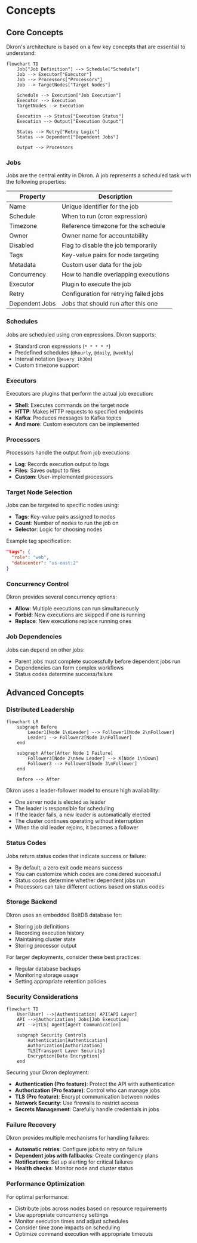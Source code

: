 # Concepts

## Core Concepts

Dkron's architecture is based on a few key concepts that are essential to understand:

```mermaid
flowchart TD
    Job["Job Definition"] --> Schedule["Schedule"]
    Job --> Executor["Executor"]
    Job --> Processors["Processors"]
    Job --> TargetNodes["Target Nodes"]
    
    Schedule --> Execution["Job Execution"]
    Executor --> Execution
    TargetNodes --> Execution
    
    Execution --> Status["Execution Status"]
    Execution --> Output["Execution Output"]
    
    Status --> Retry["Retry Logic"]
    Status --> Dependent["Dependent Jobs"]
    
    Output --> Processors
```

### Jobs

Jobs are the central entity in Dkron. A job represents a scheduled task with the following properties:

| Property | Description |
|----------|-------------|
| Name | Unique identifier for the job |
| Schedule | When to run (cron expression) |
| Timezone | Reference timezone for the schedule |
| Owner | Owner name for accountability |
| Disabled | Flag to disable the job temporarily |
| Tags | Key-value pairs for node targeting |
| Metadata | Custom user data for the job |
| Concurrency | How to handle overlapping executions |
| Executor | Plugin to execute the job |
| Retry | Configuration for retrying failed jobs |
| Dependent Jobs | Jobs that should run after this one |

### Schedules

Jobs are scheduled using cron expressions. Dkron supports:

- Standard cron expressions (`* * * * *`)
- Predefined schedules (`@hourly`, `@daily`, `@weekly`)
- Interval notation (`@every 1h30m`)
- Custom timezone support

### Executors

Executors are plugins that perform the actual job execution:

- **Shell**: Executes commands on the target node
- **HTTP**: Makes HTTP requests to specified endpoints
- **Kafka**: Produces messages to Kafka topics
- **And more**: Custom executors can be implemented

### Processors

Processors handle the output from job executions:

- **Log**: Records execution output to logs
- **Files**: Saves output to files
- **Custom**: User-implemented processors

### Target Node Selection

Jobs can be targeted to specific nodes using:

- **Tags**: Key-value pairs assigned to nodes
- **Count**: Number of nodes to run the job on
- **Selector**: Logic for choosing nodes

Example tag specification:
```json
"tags": {
  "role": "web",
  "datacenter": "us-east:2"
}
```

### Concurrency Control

Dkron provides several concurrency options:

- **Allow**: Multiple executions can run simultaneously
- **Forbid**: New executions are skipped if one is running
- **Replace**: New executions replace running ones

### Job Dependencies

Jobs can depend on other jobs:

- Parent jobs must complete successfully before dependent jobs run
- Dependencies can form complex workflows
- Status codes determine success/failure

## Advanced Concepts

### Distributed Leadership

```mermaid
flowchart LR
    subgraph Before
        Leader1[Node 1\nLeader] --> Follower1[Node 2\nFollower]
        Leader1 --> Follower2[Node 3\nFollower]
    end
    
    subgraph After[After Node 1 Failure]
        Follower3[Node 2\nNew Leader] --> X[Node 1\nDown]
        Follower3 --> Follower4[Node 3\nFollower]
    end
    
    Before --> After
```

Dkron uses a leader-follower model to ensure high availability:

- One server node is elected as leader
- The leader is responsible for scheduling
- If the leader fails, a new leader is automatically elected
- The cluster continues operating without interruption
- When the old leader rejoins, it becomes a follower

### Status Codes

Jobs return status codes that indicate success or failure:

- By default, a zero exit code means success
- You can customize which codes are considered successful
- Status codes determine whether dependent jobs run
- Processors can take different actions based on status codes

### Storage Backend

Dkron uses an embedded BoltDB database for:

- Storing job definitions
- Recording execution history
- Maintaining cluster state
- Storing processor output

For larger deployments, consider these best practices:

- Regular database backups
- Monitoring storage usage
- Setting appropriate retention policies

### Security Considerations

```mermaid
flowchart TD
    User[User] -->|Authentication| API[API Layer]
    API -->|Authorization| Jobs[Job Execution]
    API -->|TLS| Agent[Agent Communication]
    
    subgraph Security Controls
        Authentication[Authentication]
        Authorization[Authorization]
        TLS[Transport Layer Security]
        Encryption[Data Encryption]
    end
```

Securing your Dkron deployment:

- **Authentication (Pro feature)**: Protect the API with authentication
- **Authorization (Pro feature)**: Control who can manage jobs
- **TLS (Pro feature)**: Encrypt communication between nodes
- **Network Security**: Use firewalls to restrict access
- **Secrets Management**: Carefully handle credentials in jobs

### Failure Recovery

Dkron provides multiple mechanisms for handling failures:

- **Automatic retries**: Configure jobs to retry on failure
- **Dependent jobs with fallbacks**: Create contingency plans
- **Notifications**: Set up alerting for critical failures
- **Health checks**: Monitor node and cluster status

### Performance Optimization

For optimal performance:

- Distribute jobs across nodes based on resource requirements
- Use appropriate concurrency settings
- Monitor execution times and adjust schedules
- Consider time zone impacts on scheduling
- Optimize command execution with appropriate timeouts
